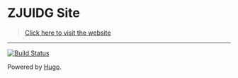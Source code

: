 # ZJUIDG Site
> [Click here to visit the website](https://zjuidg.org)
---

[![Build Status](https://travis-ci.org/zjuidg/group-site.svg?branch=master)](https://travis-ci.org/zjuidg/group-site)

Powered by [Hugo](https://gohugo.io/).


